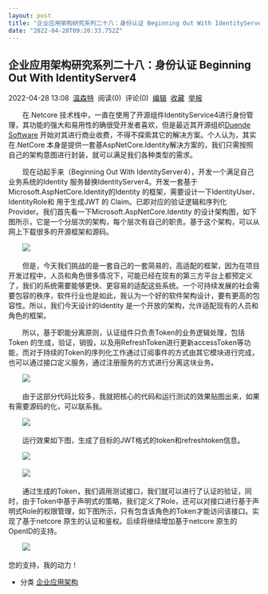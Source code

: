 ```yaml
---
layout: post
title: "企业应用架构研究系列二十八：身份认证 Beginning Out With IdentityServer4"
date: "2022-04-28T09:20:33.752Z"
---
```

企业应用架构研究系列二十八：身份认证 Beginning Out With IdentityServer4
-----------------------------------------------------

2022-04-28 13:08  [温森特](https://www.cnblogs.com/luking/)  阅读(0)  评论(0)  [编辑](https://i.cnblogs.com/EditPosts.aspx?postid=16194098)  [收藏](javascript:void(0))  [举报](javascript:void(0))

　　在.Netcore 技术栈中，一直在使用了开源组件IdentityService4进行身份管理，其功能的强大和易用性的确很受开发者喜欢，但是最近其开源组织[Duende Software](https://github.com/duendesoftware) 开始对其进行商业收费，不得不探索其它的解决方案。个人认为，其实在.NetCore 本身是提供一套基AspNetCore.Identity解决方案的，我们只需按照自己的架构意图进行封装，就可以满足我们各种类型的需求。

　　现在动起手来（Beginning Out With IdentityServer4），开发一个满足自己业务系统的Identity 服务替换IdentityServer4。开发一套基于Microsoft.AspNetCore.Identity的Identity 的框架，需要设计一下IdentityUser、IdentityRole和 用于生成JWT 的 Claim。已即对应的验证逻辑和序列化Provider。我们首先看一下Microsoft.AspNetCore.Identity 的设计架构图，如下图所示，它是一个分层次的架构，每个层次有自己的职责。基于这个架构，可以从网上下载很多的开源框架和源码。  

　　![](https://img2022.cnblogs.com/blog/14623/202204/14623-20220428092421394-1286498231.jpg)

　　但是，今天我们挑战的是一套自己的一套简易的，高适配的框架，因为在项目开发过程中，人员和角色很多情况下，可能已经在现有的第三方平台上都预定义了，我们的系统需要能够更快、更容易的适配这些系统。一个可持续发展的社会需要包容的秩序，软件行业也是如此，我认为一个好的软件架构设计，要有更高的包容性。所以，我们今天设计的Identity 是一个开放的架构，允许适配现有的人员和角色的框架。

　　所以，基于职能分离原则，认证组件只负责Token的业务逻辑处理，包括Token 的生成，验证，销毁，以及用RefreshToken进行更新accessToken等功能，而对于持续的Token的序列化工作通过订阅事件的方式由其它模块进行完成，也可以通过接口定义服务，通过注册服务的方式进行分离这块业务。

　　![](https://img2022.cnblogs.com/blog/14623/202204/14623-20220428124436117-351221344.jpg)

　　由于这部分代码比较多，我就把核心的代码和运行测试的效果贴图出来，如果有需要源码的化，可以联系我。

　　![](https://img2022.cnblogs.com/blog/14623/202204/14623-20220428125500305-187122421.jpg)

　　运行效果如下图，生成了目标的JWT格式的token和refreshtoken信息。

　　![](https://img2022.cnblogs.com/blog/14623/202204/14623-20220428125927378-665425261.jpg)

　　![](https://img2022.cnblogs.com/blog/14623/202204/14623-20220428130243795-882154775.jpg)

　　通过生成的Token，我们调用测试接口，我们就可以进行了认证的验证，同时，由于Token中基于声明式的策略，我们定义了Role，还可以对接口进行基于声明式Role的权限管理，如下图所示，只有包含该角色的Token才能访问该接口。实现了基于netcore 原生的认证和鉴权。后续将继续增加基于netcore 原生的OpenID的支持。

　　![](https://img2022.cnblogs.com/blog/14623/202204/14623-20220428130454967-42593695.jpg)

您的支持，我的动力！

*   分类 [企业应用架构](https://www.cnblogs.com/luking/category/2123905.html)